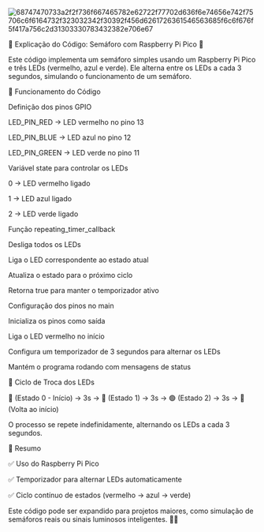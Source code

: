 ![68747470733a2f2f736f667465782e62722f77702d636f6e74656e742f75706c6f6164732f323032342f30392f456d6261726361546563685f6c6f676f5f417a756c2d31303330783432382e706e67](https://github.com/user-attachments/assets/efd58ef1-331a-4978-bb80-52925d9d4b1b)

🛑 Explicação do Código: Semáforo com Raspberry Pi Pico 🚦

Este código implementa um semáforo simples usando um Raspberry Pi Pico e três LEDs (vermelho, azul e verde). Ele alterna entre os LEDs a cada 3 segundos, simulando o funcionamento de um semáforo.

📝 Funcionamento do Código

Definição dos pinos GPIO

LED_PIN_RED → LED vermelho no pino 13

LED_PIN_BLUE → LED azul no pino 12

LED_PIN_GREEN → LED verde no pino 11

Variável state para controlar os LEDs


0 → LED vermelho ligado

1 → LED azul ligado

2 → LED verde ligado

Função repeating_timer_callback


Desliga todos os LEDs

Liga o LED correspondente ao estado atual

Atualiza o estado para o próximo ciclo

Retorna true para manter o temporizador ativo

Configuração dos pinos no main

Inicializa os pinos como saída

Liga o LED vermelho no início

Configura um temporizador de 3 segundos para alternar os LEDs

Mantém o programa rodando com mensagens de status

🔄 Ciclo de Troca dos LEDs

🔴 (Estado 0 - Início) → 3s → 🔵 (Estado 1) → 3s → 🟢 (Estado 2) → 3s → 🔴 (Volta ao início)

O processo se repete indefinidamente, alternando os LEDs a cada 3 segundos.

🚀 Resumo


✅ Uso do Raspberry Pi Pico

✅ Temporizador para alternar LEDs automaticamente

✅ Ciclo contínuo de estados (vermelho → azul → verde)

Este código pode ser expandido para projetos maiores, como simulação de semáforos reais ou sinais luminosos inteligentes. 🚦💡
